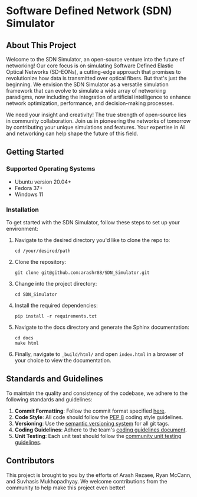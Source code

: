 
# Software Defined Network (SDN) Simulator

## About This Project

Welcome to the SDN Simulator, an open-source venture into the future of networking! Our core focus is on simulating Software Defined Elastic Optical Networks (SD-EONs), a cutting-edge approach that promises to revolutionize how data is transmitted over optical fibers. But that's just the beginning. We envision the SDN Simulator as a versatile simulation framework that can evolve to simulate a wide array of networking paradigms, now including the integration of artificial intelligence to enhance network optimization, performance, and decision-making processes.

We need your insight and creativity! The true strength of open-source lies in community collaboration. Join us in pioneering the networks of tomorrow by contributing your unique simulations and features. Your expertise in AI and networking can help shape the future of this field.

## Getting Started

### Supported Operating Systems

- Ubuntu version 20.04+
- Fedora 37+
- Windows 11

### Installation

To get started with the SDN Simulator, follow these steps to set up your environment:

1. Navigate to the desired directory you'd like to clone the repo to:
   ```
   cd /your/desired/path
   ```
2. Clone the repository:
   ```
   git clone git@github.com:arashr88/SDN_Simulator.git
   ```
3. Change into the project directory:
   ```
   cd SDN_Simulator
   ```
4. Install the required dependencies:
   ```
   pip install -r requirements.txt
   ```
5. Navigate to the docs directory and generate the Sphinx documentation:
   ```
   cd docs
   make html
   ```
6. Finally, navigate to `_build/html/` and open `index.html` in a browser of your choice to view the documentation.

## Standards and Guidelines

To maintain the quality and consistency of the codebase, we adhere to the following standards and guidelines:

1. **Commit Formatting**: Follow the commit format specified [here](https://gist.github.com/robertpainsi/b632364184e70900af4ab688decf6f53).
2. **Code Style**: All code should follow the [PEP 8](https://peps.python.org/pep-0008/) coding style guidelines.
3. **Versioning**: Use the [semantic versioning system](https://semver.org/) for all git tags.
4. **Coding Guidelines**: Adhere to the team's [coding guidelines document](https://github.com/SDNNetSim/sdn_simulator/blob/main/CONTRIBUTING.md).
5. **Unit Testing**: Each unit test should follow the [community unit testing guidelines](https://pylonsproject.org/community-unit-testing-guidelines.html).

## Contributors

This project is brought to you by the efforts of Arash Rezaee, Ryan McCann, and Suvhasis Mukhopadhyay. We welcome contributions from the community to help make this project even better!
